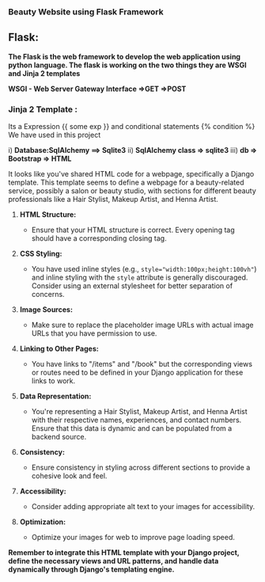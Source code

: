### Beauty Website using Flask Framework

## Flask:


**The Flask is the web framework to develop the web application using python language.
The flask is working on the two things they are WSGI and Jinja 2 templates**

**WSGI - Web Server Gateway Interface 
=>GET
=>POST**

### Jinja 2 Template :

Its a Expression {{ some exp }} and conditional statements {% condition %}
We have used in this project

i) **Database:SqlAlchemy ==> Sqlite3**
ii) **SqlAlchemy class => sqlite3**
iii)  **db => Bootstrap => HTML**

It looks like you've shared HTML code for a webpage, specifically a Django template. This template seems to define a webpage for a beauty-related service, possibly a salon or beauty studio, with sections for different beauty professionals like a Hair Stylist, Makeup Artist, and Henna Artist.

1. **HTML Structure:**
   - Ensure that your HTML structure is correct. Every opening tag should have a corresponding closing tag.

2. **CSS Styling:**
   - You have used inline styles (e.g., `style="width:100px;height:100vh"`) and inline styling with the `style` attribute is generally discouraged. Consider using an external stylesheet for better separation of concerns.

3. **Image Sources:**
   - Make sure to replace the placeholder image URLs with actual image URLs that you have permission to use.

4. **Linking to Other Pages:**
   - You have links to "/items" and "/book" but the corresponding views or routes need to be defined in your Django application for these links to work.

5. **Data Representation:**
   - You're representing a Hair Stylist, Makeup Artist, and Henna Artist with their respective names, experiences, and contact numbers. Ensure that this data is dynamic and can be populated from a backend source.

6. **Consistency:**
   - Ensure consistency in styling across different sections to provide a cohesive look and feel.

7. **Accessibility:**
   - Consider adding appropriate alt text to your images for accessibility.

8. **Optimization:**
   - Optimize your images for web to improve page loading speed.

**Remember to integrate this HTML template with your Django project, define the necessary views and URL patterns, and handle data dynamically through Django's templating engine.**
